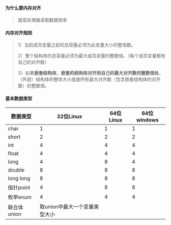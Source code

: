 #### 为什么要内存对齐

> 提高处理器读取数据效率

#### 内存对齐规则

> 1）当前成员变量之前的总容量必须为此变量大小的整倍数。
>
> 2）整个结构体的总容量必须为最大成员变量的整数倍。（每个成员变量都有自己的对齐数）
>
> 3）如果**嵌套结构体**，**嵌套的结构体对齐到自己的最大对齐数的整数倍处**，（外层）结构体的整体大小就是所有最大对齐数（包含嵌套结构体的对齐数）的整数倍。

#### 基本数据类型

| 数据类型     | 32位Linux                     | 64位Linux | 64位windows |
| ------------ | ----------------------------- | --------- | ----------- |
| char         | 1                             | 1         | 1           |
| short        | 2                             | 2         | 2           |
| int          | 4                             | 4         | 4           |
| float        | 4                             | 4         | 4           |
| long         | 4                             | 8         | 4           |
| double       | 8                             | 8         | 8           |
| long long    | 8                             | 8         | 8           |
| 指针point    | 4                             | 8         | 8           |
| 枚举enum     | 4                             | 4         | 4           |
| 联合体 union | 取union中最大一个变量类型大小 |           |             |

